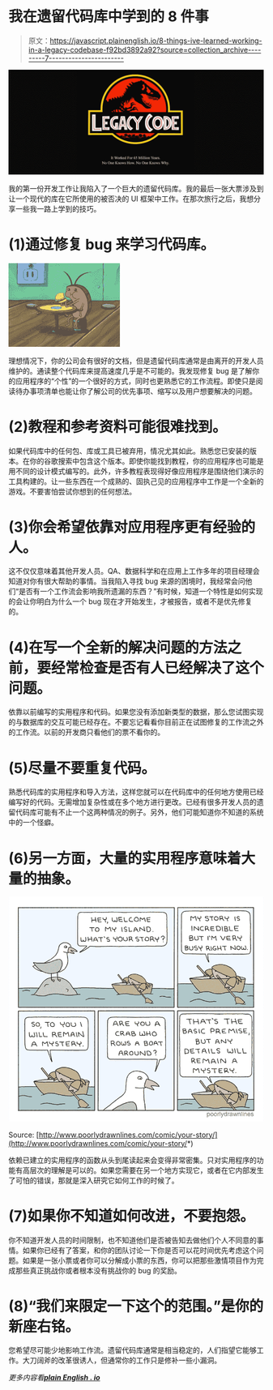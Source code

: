# 我在遗留代码库中学到的 8 件事

> 原文：<https://javascript.plainenglish.io/8-things-ive-learned-working-in-a-legacy-codebase-f92bd3892a92?source=collection_archive---------7----------------------->

![](img/749800078d29f7f97e28038f84030875.png)

我的第一份开发工作让我陷入了一个巨大的遗留代码库。我的最后一张大票涉及到让一个现代的库在它所使用的被否决的 UI 框架中工作。在那次旅行之后，我想分享一些我一路上学到的技巧。

# (1)通过修复 bug 来学习代码库。

![](img/e495805d71deb8c47d5410e45343e380.png)

理想情况下，你的公司会有很好的文档，但是遗留代码库通常是由离开的开发人员维护的。通读整个代码库来提高速度几乎是不可能的。我发现修复 bug 是了解你的应用程序的“个性”的一个很好的方式，同时也更熟悉它的工作流程。即使只是阅读待办事项清单也能让你了解公司的优先事项、缩写以及用户想要解决的问题。

# (2)教程和参考资料可能很难找到。

如果代码库中的任何包、库或工具已被弃用，情况尤其如此。熟悉您已安装的版本。在你的谷歌搜索中包含这个版本。即使你能找到教程，你的应用程序也可能是用不同的设计模式编写的。此外，许多教程表现得好像应用程序是围绕他们演示的工具构建的。让一些东西在一个成熟的、固执己见的应用程序中工作是一个全新的游戏。不要害怕尝试你想到的任何想法。

# (3)你会希望依靠对应用程序更有经验的人。

这不仅仅意味着其他开发人员。QA、数据科学和在应用上工作多年的项目经理会知道对你有很大帮助的事情。当我陷入寻找 bug 来源的困境时，我经常会问他们“是否有一个工作流会影响我所遗漏的东西？”有时候，知道一个特性是如何实现的会让你明白为什么一个 bug 现在才开始发生，才被报告，或者不是优先修复的。

# (4)在写一个全新的解决问题的方法之前，要经常检查是否有人已经解决了这个问题。

依靠以前编写的实用程序和代码。如果您没有添加新类型的数据，那么您试图实现的与数据库的交互可能已经存在。不要忘记看看你目前正在试图修复的工作流之外的工作流。以前的开发商只看他们的票不看你的。

# (5)尽量不要重复代码。

熟悉代码库的实用程序和导入方法，这样您就可以在代码库中的任何地方使用已经编写好的代码。无需增加复杂性或在多个地方进行更改。已经有很多开发人员的遗留代码库可能有不止一个这两种情况的例子。另外，他们可能知道你不知道的系统中的一个怪癖。

# (6)另一方面，大量的实用程序意味着大量的抽象。

![](img/96bab9b1d7132b2e13dc6a2ba159f7de.png)

Source: [http://www.poorlydrawnlines.com/comic/your-story/](http://www.poorlydrawnlines.com/comic/your-story/*)

依赖已建立的实用程序的函数从头到尾读起来会变得非常密集。只对实用程序的功能有高层次的理解是可以的。如果您需要在另一个地方实现它，或者在它内部发生了可怕的错误，那就是深入研究它如何工作的时候了。

# (7)如果你不知道如何改进，不要抱怨。

你不知道开发人员的时间限制，也不知道他们是否被告知去做他们个人不同意的事情。如果你已经有了答案，和你的团队讨论一下你是否可以花时间优先考虑这个问题。如果是一张小票或者你可以分解成小票的东西，你可以把那些激情项目作为完成那些真正挑战你或者根本没有挑战你的 bug 的奖励。

# (8)“我们来限定一下这个的范围。”是你的新座右铭。

您希望尽可能少地影响工作流。遗留代码库通常是相当稳定的，人们指望它能够工作。大刀阔斧的改革很诱人，但通常你的工作只是修补一些小漏洞。

*更多内容看*[***plain English . io***](http://plainenglish.io/)